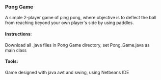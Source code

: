 ### Pong Game
A simple 2-player game of ping pong, where objective is to deflect the ball from reaching beyond your own player's side by using paddles. 
#### Instructions:
Download all .java files in Pong Game directory, set Pong_Game.java as main class
#### Tools:
Game designed with java awt and swing, using Netbeans IDE
